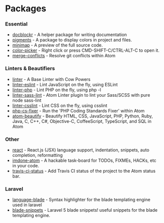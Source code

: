 # Packages

### Essential
* [docblockr](https://atom.io/packages/docblockr) - A helper package for writing documentation
* [pigments](https://atom.io/packages/pigments) - A package to display colors in project and files.
* [minimap](https://atom.io/packages/minimap) - A preview of the full source code.
* [color-picker](https://atom.io/packages/color-picker) - Right click or press CMD-SHIFT-C/CTRL-ALT-C to open it.
* [merge-conflicts](https://atom.io/packages/merge-conflicts) - Resolve git conflicts within Atom

### Linters & Beautifiers
* [linter](https://atom.io/packages/linter) - A Base Linter with Cow Powers
* [linter-eslint](https://atom.io/packages/linter-eslint) - Lint JavaScript on the fly, using ESLint
* [linter-php](https://atom.io/packages/linter-php) - Lint PHP on the fly, using php -l
* [linter-sass-lint](https://atom.io/packages/linter-sass-lint) - Atom Linter plugin to lint your Sass/SCSS with pure node sass-lint 
* [linter-csslint](https://atom.io/packages/linter-csslint) - Lint CSS on the fly, using csslint
* [php-cs-fixer](https://atom.io/packages/php-cs-fixer) - Run the 'PHP Coding Standards Fixer' within Atom
* [atom-beautify](https://atom.io/packages/atom-beautify) - Beautify HTML, CSS, JavaScript, PHP, Python, Ruby, Java, C, C++, C#, Objective-C, CoffeeScript, TypeScript, and SQL in Atom

### Other
* [react](https://atom.io/packages/react) - React.js (JSX) language support, indentation, snippets, auto completion, reformatting
* [imdone-atom](https://atom.io/packages/imdone-atom) - A hackable task-board for TODOs, FIXMEs, HACKs, etc in your code.
* [travis-ci-status](https://atom.io/packages/travis-ci-status) - Add Travis CI status of the project to the Atom status bar.

### Laravel
* [language-blade](https://atom.io/packages/language-blade) - Syntax highlighter for the blade templating engine used in laravel
* [blade-snippets](https://atom.io/packages/blade-snippets) - Laravel 5 blade snippets! useful snippets for the blade templating engine.
